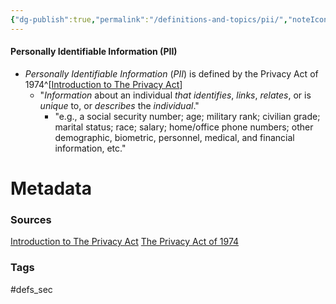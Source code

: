 ```yaml
---
{"dg-publish":true,"permalink":"/definitions-and-topics/pii/","noteIcon":""}
---
```


#### Personally Identifiable Information (PII)
- *Personally Identifiable Information* (*PII*) is defined by the Privacy Act of 1974^[[Introduction to The Privacy Act](https://dpcld.defense.gov/Portals/49/Documents/Privacy/2011%20DPCLO_Intro_Privacy_Act.pdf)]
	- "*Information* about an individual *that identifies*, *links*, *relates*, or is *unique* to, or *describes* the *individual*."
		- "e.g., a social security number; age; military rank; civilian grade; marital status; race; salary; home/office phone numbers; other demographic, biometric, personnel, medical, and financial information, etc."






# Metadata

### Sources
[Introduction to The Privacy Act](https://dpcld.defense.gov/Portals/49/Documents/Privacy/2011%20DPCLO_Intro_Privacy_Act.pdf)
[The Privacy Act of 1974](https://www.govinfo.gov/content/pkg/STATUTE-88/pdf/STATUTE-88-Pg1896.pdf)
### Tags
#defs_sec 